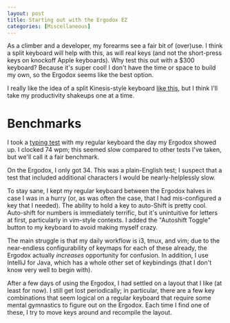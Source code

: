 ```yaml
---
layout: post
title: Starting out with the Ergodox EZ
categories: [Miscellaneous]
---
```


As a climber and a developer, my forearms see a fair bit of (over)use. I think
a split keyboard will help with this, as will real keys (and not the
short-press keys on knockoff Apple keyboards). Why test this out with a $300
keyboard? Because it's super cool! I don't have the time or space to build my
own, so the Ergodox seems like the best option.

I really like the idea of a split Kinesis-style keyboard [like
this](https://medium.com/@sachee/building-my-first-keyboard-and-you-can-too-512c0f8a4c5f),
but I think I'll take my productivity shakeups one at a time.

# Benchmarks

I took a [typing test](https://play.typeracer.com/) with my regular keyboard
the day my Ergodox showed up. I clocked 74 wpm; this seemed slow compared to other
tests I've taken, but we'll call it a fair benchmark.

On the Ergodox, I only got 34. This was a plain-English test; I suspect that a
test that included additional characters I would be nearly-helplessly slow.

To stay sane, I kept my regular keyboard between the Ergodox halves in case I
was in a hurry (or, as was often the case, that I had mis-configured a key that
I needed). The ability to hold a key to auto-Shift is pretty cool. Auto-shift
for numbers is immediately terrific, but it's unintuitive for letters at first,
particularly in vim-style contexts. I added the "Autoshift Toggle" button to my
keyboard to avoid making myself crazy.

The main struggle is that my daily workflow is i3, tmux, and vim; due to the
near-endless configurability of keymaps for each of these already, the Ergodox
actually _increases_ opportunity for confusion. In addition, I use IntelliJ for
Java, which has a whole other set of keybindings (that I don't know very well
to begin with).

After a few days of using the Ergodox, I had settled on a layout that I like
(at least for now). I still get lost periodically; in particular, there are a
few key combinations that seem logical on a regular keyboard that require some
mental gymnastics to figure out on the Ergodox. Each time I find one of these,
I try to move keys around and recompile the layout.
